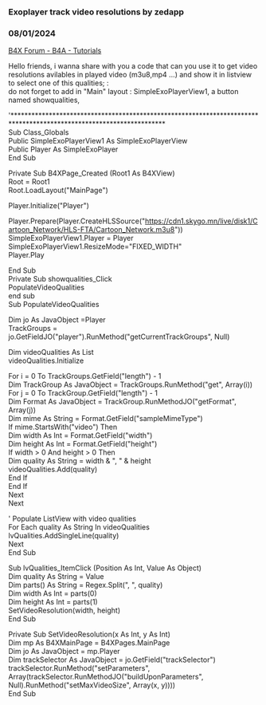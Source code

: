 ### Exoplayer track video resolutions by zedapp
### 08/01/2024
[B4X Forum - B4A - Tutorials](https://www.b4x.com/android/forum/threads/162349/)

Hello friends, i wanna share with you a code that can you use it to get video resolutions avilables in played video (m3u8,mp4 …) and show it in listview to select one of this qualities; :  
do not forget to add in "Main" layout : SimpleExoPlayerView1, a button named showqualities,  
  
'\*\*\*\*\*\*\*\*\*\*\*\*\*\*\*\*\*\*\*\*\*\*\*\*\*\*\*\*\*\*\*\*\*\*\*\*\*\*\*\*\*\*\*\*\*\*\*\*\*\*\*\*\*\*\*\*\*\*\*\*\*\*\*\*\*\*\*\*\*\*\*\*\*\*\*\*\*\*\*\*\*\*\*\*\*\*\*\*\*\*\*\*\*\*\*\*\*\*\*\*\*\*\*\*\*\*\*\*\*\*\*\*\*\*\*\*  
Sub Class\_Globals  
 Public SimpleExoPlayerView1 As SimpleExoPlayerView  
 Public Player As SimpleExoPlayer  
End Sub  
  
Private Sub B4XPage\_Created (Root1 As B4XView)  
Root = Root1  
 Root.LoadLayout("MainPage")  
  
 Player.Initialize("Player")  
  
 Player.Prepare(Player.CreateHLSSource("<https://cdn1.skygo.mn/live/disk1/Cartoon_Network/HLS-FTA/Cartoon_Network.m3u8>"))  
 SimpleExoPlayerView1.Player = Player  
 SimpleExoPlayerView1.ResizeMode="FIXED\_WIDTH"  
 Player.Play  
   
End Sub  
Private Sub showqualities\_Click  
 PopulateVideoQualities  
end sub  
Sub PopulateVideoQualities  
  
 Dim jo As JavaObject =Player  
 TrackGroups = jo.GetFieldJO("player").RunMethod("getCurrentTrackGroups", Null)  
  
 Dim videoQualities As List  
 videoQualities.Initialize  
  
 For i = 0 To TrackGroups.GetField("length") - 1  
 Dim TrackGroup As JavaObject = TrackGroups.RunMethod("get", Array(i))  
 For j = 0 To TrackGroup.GetField("length") - 1  
 Dim Format As JavaObject = TrackGroup.RunMethodJO("getFormat", Array(j))  
 Dim mime As String = Format.GetField("sampleMimeType")  
 If mime.StartsWith("video") Then  
 Dim width As Int = Format.GetField("width")  
 Dim height As Int = Format.GetField("height")  
 If width > 0 And height > 0 Then  
 Dim quality As String = width & ", " & height  
 videoQualities.Add(quality)  
 End If  
 End If  
 Next  
 Next  
  
 ' Populate ListView with video qualities  
 For Each quality As String In videoQualities  
 lvQualities.AddSingleLine(quality)  
 Next  
End Sub  
  
Sub lvQualities\_ItemClick (Position As Int, Value As Object)  
 Dim quality As String = Value  
 Dim parts() As String = Regex.Split(", ", quality)  
 Dim width As Int = parts(0)  
 Dim height As Int = parts(1)  
 SetVideoResolution(width, height)  
End Sub  
  
Private Sub SetVideoResolution(x As Int, y As Int)  
 Dim mp As B4XMainPage = B4XPages.MainPage  
 Dim jo As JavaObject = mp.Player  
 Dim trackSelector As JavaObject = jo.GetField("trackSelector")  
 trackSelector.RunMethod("setParameters", Array(trackSelector.RunMethodJO("buildUponParameters", Null).RunMethod("setMaxVideoSize", Array(x, y))))  
End Sub